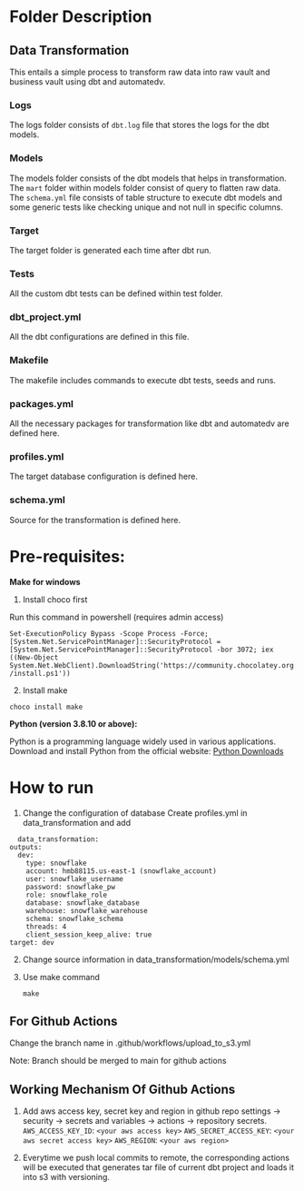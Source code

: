 
# Folder Description
## Data Transformation
This entails a simple process to transform raw data into raw vault and business vault using dbt and automatedv.


### Logs
The logs folder consists of ```dbt.log``` file that stores the logs for the dbt models.


### Models
The models folder consists of the dbt models that helps in transformation. The ```mart``` folder within models folder consist of query to flatten raw data. The ```schema.yml``` file consists of table structure to execute dbt models and some generic tests like checking unique and not null in specific columns.


### Target
The target folder is generated each time after dbt run.


### Tests
All the custom dbt tests can be defined within test folder.


### dbt_project.yml
All the dbt configurations are defined in this file.


### Makefile
The makefile includes commands to execute dbt tests, seeds and runs.


### packages.yml
All the necessary packages for transformation like dbt and automatedv are defined here.


### profiles.yml
The target database configuration is defined here.


### schema.yml
Source for the transformation is defined here.


# Pre-requisites:

 

**Make for windows**
  1. Install choco first 

  Run this command in powershell (requires admin access)

  `Set-ExecutionPolicy Bypass -Scope Process -Force; [System.Net.ServicePointManager]::SecurityProtocol = [System.Net.ServicePointManager]::SecurityProtocol -bor 3072; iex ((New-Object System.Net.WebClient).DownloadString('https://community.chocolatey.org/install.ps1'))`

  2. Install make

  `choco install make`

**Python (version 3.8.10 or above):**

Python is a programming language widely used in various applications.</br>
Download and install Python from the official website: [Python Downloads](https://www.python.org/downloads/)
  
# How to run

1. Change the configuration of database 
    Create profiles.yml in data_transformation and add

  ```
    data_transformation:
  outputs:
    dev:
      type: snowflake
      account: hmb88115.us-east-1 (snowflake_account)
      user: snowflake_username
      password: snowflake_pw
      role: snowflake_role
      database: snowflake_database
      warehouse: snowflake_warehouse
      schema: snowflake_schema
      threads: 4
      client_session_keep_alive: true
  target: dev
  ```

  

2. Change source information in data_transformation/models/schema.yml
2. Use make command

    `make`


## For Github Actions

Change the branch name in .github/workflows/upload_to_s3.yml 

Note: Branch should be merged to main for github actions 

## Working Mechanism Of Github Actions

1. Add aws access key, secret key and region in github repo settings -> security -> secrets and variables -> actions -> repository secrets.
`AWS_ACCESS_KEY_ID`: `<your aws access key>`
`AWS_SECRET_ACCESS_KEY`: `<your aws secret access key>`
`AWS_REGION`: `<your aws region>`

2. Everytime we push local commits to remote, the corresponding actions will be executed that generates tar file of current dbt project and loads it into s3 with versioning.
           